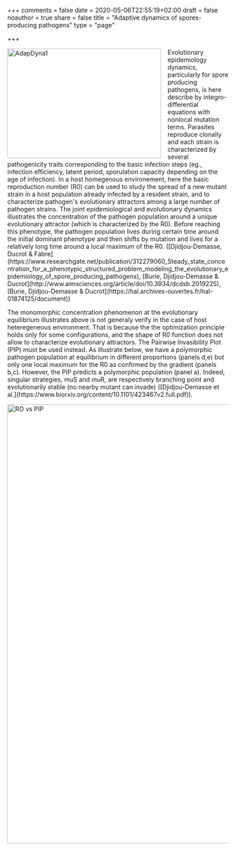 +++
comments = false
date = 2020-05-06T22:55:19+02:00
draft = false
noauthor = true
share = false
title = "Adaptive dynamics of spores-producing pathogens"
type = "page"

+++


<html>
<head>
<style>
img {
  float: left;
}
</style>
</head>
<body>

<p><img src="/uploads/AdapDyna1.jpg" alt="AdapDyna1" style="width:350px;height:250px;margin-right:15px;">
Evolutionary epidemiology dynamics, particularly for spore producing pathogens, is here describe by integro-differential
equations with nonlocal mutation terms. Parasites reproduce clonally and each strain is characterized by several pathogenicity traits corresponding to the basic infection steps (eg., infection efficiency, latent period, sporulation capacity depending on the age of infection). In a host homegenous environement, here the basic reproduction number (R0) can be used to study the spread of a new mutant strain in a host population already infected by a resident strain, and to characterize pathogen's evolutionary attractors among a large number of pathogen strains. The joint epidemiological and evolutionary dynamics illustrates the concentration of the pathogen population around a unique evolutionary attractor (which is characterized by the R0). Before reaching this phenotype, the pathogen population lives
during certain time around the initial dominant phenotype and then shifts by mutation and lives for a relatively long time around a local maximum of the R0. ([Djidjou-Demasse, Ducrot & Fabre](https://www.researchgate.net/publication/312279060_Steady_state_concentration_for_a_phenotypic_structured_problem_modeling_the_evolutionary_epidemiology_of_spore_producing_pathogens),  [Burie, Djidjou-Demasse & Ducrot](http://www.aimsciences.org/article/doi/10.3934/dcdsb.2019225), [Burie, Djidjou-Demasse & Ducrot](https://hal.archives-ouvertes.fr/hal-01874125/document)) </p>
</body>
</html>

<html>
<head>
<style>
img {
  max-width: 100%;
  height: auto;
}
</style>
</head>
<body>

<p> The monomorphic concentration phenomenon at the evolutionary equilibrium illustrates above is not generaly verify in the case of host heteregeneous environment. That is because the the optimization principle holds only for some configurations, and the shape of R0 function does not allow to characterize evolutionary attractors. The Pairwise Invasibility Plot (PIP) must be used instead. As illustrate below, we have a polymorphic pathogen population at equilibrium in different proportions (panels d,e) but only one local maximum for the R0 as confirmed by the gradient (panels b,c). However, the PIP predicts a polymorphic population (panel a). Indeed, singular strategies, muS and muR, are respectively branching point and evolutionarily stable (no nearby mutant can invade) ([Djidjou-Demasse et al.](https://www.biorxiv.org/content/10.1101/423467v2.full.pdf)).</p>
<img src="/uploads/Fig-supp-mat.jpg" alt="RO vs PIP" width="1000" height="300">
</body>
</html>





